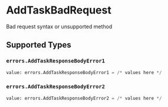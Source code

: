 # AddTaskBadRequest

Bad request syntax or unsupported method


## Supported Types

### `errors.AddTaskResponseBodyError1`

```python
value: errors.AddTaskResponseBodyError1 = /* values here */
```

### `errors.AddTaskResponseBodyError2`

```python
value: errors.AddTaskResponseBodyError2 = /* values here */
```

